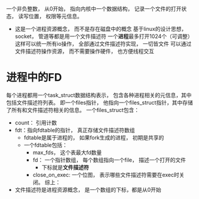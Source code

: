 一个非负整数， 从0开始， 指向内核中一个数据结构， 记录一个文件的打开状态， 读写位置， 权限等元信息。
- 这是一个进程资源概念， 而不是存在磁盘中的概念
基于linux的设计思想， socket， 管道等都是用一个文件描述符
一个**进程**最多打开1024个（可调整）
这样可以统一所有io操作， 全部通过文件描述符实现， 一切皆文件
可以通过文件描述符操作资源， 而不需要操作硬件， 也方便线程交互

# 进程中的FD
每个进程都用一个task_struct数据结构表示， 包含各种进程相关的元信息，其中包括文件描述符列表。
即一个files指针， 他指向一个files_struct指针，其中存储了所有和文件描述符相关的信息。
一个files_struct包含：
- count： 引用计数
- fdt：指向fdtable的指针， 真正存储文件描述符数组
	- fdtable是属于进程的， 如果fork生成的进程， 初期是共享的
	- 一个fdtable包括：
		- max_fds， 这个表最大fd数量
		- fd： 一个指针数组， 每个数组指向一个file， 描述一个打开的文件
			- 下标就是**文件描述符**
		- close_on_exec: 一个位图， 表示哪些文件描述符需要在exec时关闭。
综上：
- 文件描述符是进程资源概念， 是一个数组的下标，都是从0开始